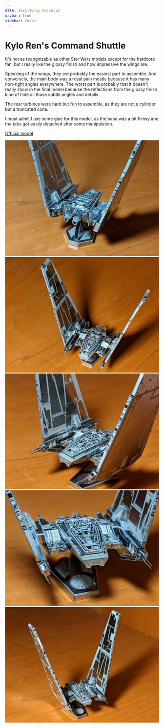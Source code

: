 ```yaml
---
date: 2021-10-15 00:16:22
navbar: true
sidebar: false
---
```


# Kylo Ren's Command Shuttle

It's not as recognizable as other Star Wars models except for the hardcore fan, but I really like the glossy finish and how impressive the wings are.

Speaking of the wings, they are probably the easiest part to assemble. And conversely, the main body was a royal pain mostly because it has many non-right angles everywhere. The worst part is probably that it doesn't really show in the final model because the reflections from the glossy finish kind of hide all those subtle angles and details.

The rear turbines were hard but fun to assemble, as they are not a cylinder but a truncated cone.

I must admit I use some glue for this model, as the base was a bit flimsy and the tabs got easily detached after some manipulation.

[Official model](https://www.metalearth.com/starwars/kylo-rens-command-shuttle)

![1](./1.jpg)
![2](./2.jpg)
![3](./3.jpg)
![4](./4.jpg)
![5](./5.jpg)

